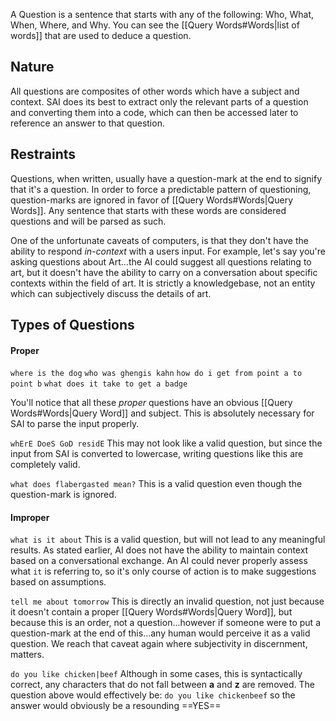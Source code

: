 A Question is a sentence that starts with any of the following: Who, What, When, Where, and Why. You can see the [[Query Words#Words|list of words]] that are used to deduce a question.

## Nature
All questions are composites of other words which have a subject and context. SAI does its best to extract only the relevant parts of a question and converting them into a code, which can then be accessed later to reference an answer to that question.

## Restraints
Questions, when written, usually have a question-mark at the end to signify that it's a question. In order to force a predictable pattern of questioning, question-marks are ignored in favor of [[Query Words#Words|Query Words]]. Any sentence that starts with these words are considered questions and will be parsed as such.

One of the unfortunate caveats of computers, is that they don't have the ability to respond *in-context* with a users input. For example, let's say you're asking questions about Art...the AI could suggest all questions relating to art, but it doesn't have the ability to carry on a conversation about specific contexts within the field of art. It is strictly a knowledgebase, not an entity which can subjectively discuss the details of art.

## Types of Questions
#### Proper
`where is the dog`
`who was ghengis kahn`
`how do i get from point a to point b`
`what does it take to get a badge`

You'll notice that all these *proper* questions have an obvious [[Query Words#Words|Query Word]] and subject. This is absolutely necessary for SAI to parse the input properly.

`whErE DoeS GoD residE`
This may not look like a valid question, but since the input from SAI is converted to lowercase, writing questions like this are completely valid.

`what does flabergasted mean?`
This is a valid question even though the question-mark is ignored.

#### Improper
`what is it about`
This is a valid question, but will not lead to any meaningful results. As stated earlier, AI does not have the ability to maintain context based on a conversational exchange. An AI could never properly assess what `it` is referring to, so it's only course of action is to make suggestions based on assumptions.

`tell me about tomorrow`
This is directly an invalid question, not just because it doesn't contain a proper [[Query Words#Words|Query Word]], but because this is an order, not a question...however if someone were to put a question-mark at the end of this...any human would perceive it as a valid question. We reach that caveat again where subjectivity in discernment, matters.

`do you like chicken|beef`
Although in some cases, this is syntactically correct, any characters that do not fall between **a** and **z** are removed. The question above would effectively be: `do you like chickenbeef` so the answer would obviously be a resounding ==YES==